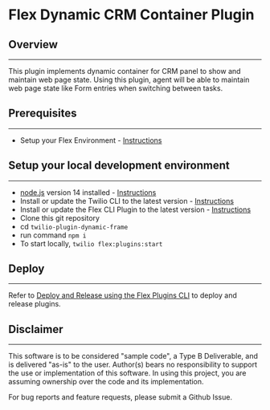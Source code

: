 # Flex Dynamic CRM Container Plugin

## Overview
---

This plugin implements dynamic container for CRM panel to show and maintain web page state. Using this plugin, agent will be able to maintain web page state like Form entries when switching between tasks.


## Prerequisites
---
- Setup your Flex Environment - [Instructions](https://www.twilio.com/docs/flex/quickstart/getting-started-plugin#sign-up-for-or-sign-in-to-twilio-and-create-a-flex-project)


## Setup your local development environment
---
- [node.js](https://nodejs.org/) version 14 installed - [Instructions](https://www.twilio.com/docs/flex/quickstart/getting-started-plugin#prerequisites) 
- Install or update the Twilio CLI to the latest version - [Instructions](https://www.twilio.com/docs/twilio-cli/quickstart#install-twilio-cli)
- Install or update the Flex CLI Plugin to the latest version - [Instructions](https://www.twilio.com/docs/flex/developer/plugins/cli/install)
- Clone this git repository
- cd `twilio-plugin-dynamic-frame`
- run command `npm i`
- To start locally, `twilio flex:plugins:start`


## Deploy
---
Refer to [Deploy and Release using the Flex Plugins CLI](https://www.twilio.com/docs/flex/developer/plugins/cli/deploy-and-release) to deploy and release plugins.

## Disclaimer
---

This software is to be considered "sample code", a Type B Deliverable, and is delivered "as-is" to the user. Author(s) bears no responsibility to support the use or implementation of this software. In using this project, you are assuming ownership over the code and its implementation.

For bug reports and feature requests, please submit a Github Issue.
